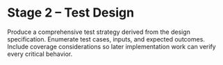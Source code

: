 # Stage 2 – Test Design

Produce a comprehensive test strategy derived from the design specification. Enumerate test cases, inputs, and expected outcomes.
Include coverage considerations so later implementation work can verify every critical behavior.
